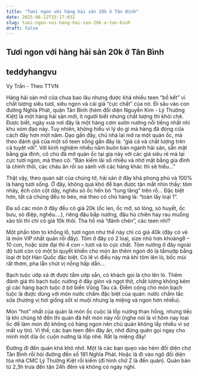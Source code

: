 ```yaml
---
title: "Tươi ngon với hàng hải sản 20k ở Tân Bình"
date: 2025-06-12T15:17:03Z
slug: tuoi-ngon-voi-hang-hai-san-20k-o-tan-binh
draft: false
---
```


## Tươi ngon với hàng hải sản 20k ở Tân Bình

## teddyhangvu

Vy Trần - Theo TTVN
 
Hàng hải sản mở cửa chưa bao lâu nhưng được khá nhiều teen “bồ kết” vì chất lượng siêu tươi, siêu ngon và cái giá “cực chất” của nó.
Đi sâu vào con đường Nghĩa Phát, quận Tân Bình (hẻm đối diện Nguyễn Kim - Lý Thường Kiệt) là một hàng hải sản mới, ít người biết nhưng chất lượng thì khỏi chê.
Được biết, ngày xưa nơi đây là một hàng cơm sườn nướng nổi tiếng nhất nhì khu xóm đạo này. Tuy nhiên, không hiểu vì lý do gì mà hàng đã đóng cửa cách đây hơn một năm. Dạo gần đây, chủ nhà lại mở ra một quán ốc, mà theo đánh giá của một số teen sống gần đây là: “giá cả và chất lượng trên cả tuyệt vời”. Với kinh nghiệm nhiều năm buôn bán ngành hải sản, sẵn mặt bằng gia đình, cô chủ đã mở quán ốc tại gia này với các giá siêu rẻ mà lại cực tươi ngon, mà theo cô: “Bán kiếm lãi số nhiều và nhờ mặt bằng gia đình là chính thôi, các cháu ăn rồi so sánh với các hàng khác thì sẽ hiểu…”


Thật vậy, theo quan sát của chúng tớ, hải sản ở đây khá phong phú và 100% là hàng tươi sống. Ở đây, không quá khó để bạn được tận mắt nhìn thấy: tôm nhảy, ếch còn cột dây, nghêu sò ốc hến bò “tung tăng” trên rổ… Đặc biệt hơn, tất cả chúng đều to béo, mà theo cô chủ hàng là: “toàn lấy loại 1”.










Đa số các món ở đây đều có giá 20k (ốc len, ốc mỡ, sò lông, sò huyết, ốc bưu, sò điệp, nghêu….), riêng đậu bắp nướng, đậu hủ chiên hay rau muống xào tỏi thì chỉ có giá 10k thôi. Tha hồ mà “đánh chén”, các teen nhỉ?
 







Một phần tôm to khổng lồ, tươi ngon như thế này chỉ có giá 40k (đây có vẻ là món VIP nhất quán rồi đấy). Tôm ở đây có 2 loại, size nhỏ hơn khoảng8 – 10 con, hoặc size đại thì 4 con – tươi và to cực chất. Tôm nướng ở đây ngoài độ tươi còn có một bí quyết khiến cho món ăn thêm ngon đó là tẩmướp bằng loại ớt bột Hàn Quốc đặc biệt. Có lẽ vì điều này mà khi tôm lên lò, bốc mùi rất thơm, pha lẫn chút vị nồng hấp dẫn…




Bạch tuộc ướp xả ớt được tẩm ướp sẵn, có khách gọi là cho lên lò. Thêm đánh giá thì bạch tuộc nướng ở đây giòn và ngọt thịt, chất lượng không kém gì các hàng bạch tuộc ở bờ biển Vũng Tàu cả. Điểm cộng cho món bạch tuộc là được dùng với món nước chấm đặc biệt của quán: nước chấm tắc sữa (hương vị hơi giống sốt xí muội nhưng lạ miệng và ngon hơn nhiều).
 





Món “hot” nhất của quán là món ốc cuộc lá lốp nướng than hồng, nhưng tiếc là khi chúng tớ đến thì quán đã hết món này rồi (nghe nói là vì hôm nay loại ốc để làm món đó không có hàng ngon nên chủ quán không lấy nhiều vì sợ mất uy tín). Vì thế, các bạn teen đến đây ăn, nhớ đừng quên gọi ngay cho mình một dĩa ốc cuộn nướng lá lốp nhé. Rất lạ miệng đấy!
 
Đường đi đến quán khá khó nhớ. Một là các bạn quẹo vào hẻm đối diện chợ Tân Bình rồi hỏi đường đến số 181 Nghĩa Phát. Hoặc là đi vào ngõ đối diện tòa nhà CMC Lý Thường Kiệt rồi kiếm (đi hình chữ Z là đến quán). Quán bán từ 2,3h trưa đến tận 24h đêm và không có ngày nghỉ.